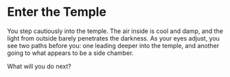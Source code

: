 # Enter the Temple

You step cautiously into the temple. The air inside is cool and damp, and the light from outside barely penetrates the darkness. As your eyes adjust, you see two paths before you: one leading deeper into the temple, and another going to what appears to be a side chamber.

What will you do next?
